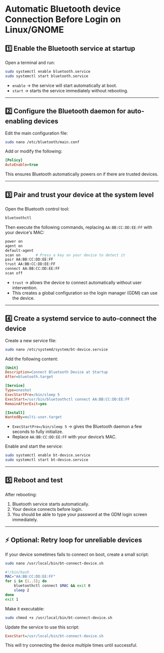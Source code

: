 # Automatic Bluetooth device Connection Before Login on Linux/GNOME

## 1️⃣ Enable the Bluetooth service at startup

Open a terminal and run:

```bash
sudo systemctl enable bluetooth.service
sudo systemctl start bluetooth.service
```

* `enable` → the service will start automatically at boot.
* `start` → starts the service immediately without rebooting.

---

## 2️⃣ Configure the Bluetooth daemon for auto-enabling devices

Edit the main configuration file:

```bash
sudo nano /etc/bluetooth/main.conf
```

Add or modify the following:

```ini
[Policy]
AutoEnable=true
```

This ensures Bluetooth automatically powers on if there are trusted devices.

---

## 3️⃣ Pair and trust your device at the system level

Open the Bluetooth control tool:

```bash
bluetoothctl
```

Then execute the following commands, replacing `AA:BB:CC:DD:EE:FF` with your device's MAC:

```bash
power on
agent on
default-agent
scan on       # Press a key on your device to detect it
pair AA:BB:CC:DD:EE:FF
trust AA:BB:CC:DD:EE:FF
connect AA:BB:CC:DD:EE:FF
scan off
```

* `trust` → allows the device to connect automatically without user intervention.
* This creates a global configuration so the login manager (GDM) can use the device.

---

## 4️⃣ Create a systemd service to auto-connect the device

Create a new service file:

```bash
sudo nano /etc/systemd/system/bt-device.service
```

Add the following content:

```ini
[Unit]
Description=Connect Bluetooth Device at Startup
After=bluetooth.target

[Service]
Type=oneshot
ExecStartPre=/bin/sleep 5
ExecStart=/usr/bin/bluetoothctl connect AA:BB:CC:DD:EE:FF
RemainAfterExit=yes

[Install]
WantedBy=multi-user.target
```

* `ExecStartPre=/bin/sleep 5` → gives the Bluetooth daemon a few seconds to fully initialize.
* Replace `AA:BB:CC:DD:EE:FF` with your device’s MAC.

Enable and start the service:

```bash
sudo systemctl enable bt-device.service
sudo systemctl start bt-device.service
```

---

## 5️⃣ Reboot and test

After rebooting:

1. Bluetooth service starts automatically.
2. Your device connects before login.
3. You should be able to type your password at the GDM login screen immediately.

---

## ⚡ Optional: Retry loop for unreliable devices

If your device sometimes fails to connect on boot, create a small script:

```bash
sudo nano /usr/local/bin/bt-connect-device.sh
```

```bash
#!/bin/bash
MAC="AA:BB:CC:DD:EE:FF"
for i in {1..5}; do
    bluetoothctl connect $MAC && exit 0
    sleep 2
done
exit 1
```

Make it executable:

```bash
sudo chmod +x /usr/local/bin/bt-connect-device.sh
```

Update the service to use this script:

```ini
ExecStart=/usr/local/bin/bt-connect-device.sh
```

This will try connecting the device multiple times until successful.
